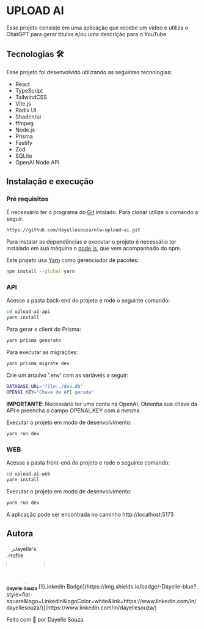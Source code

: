 # UPLOAD AI

Esse projeto consiste em uma aplicação que recebe um video e utiliza o ChatGPT para gerar titulos e/ou uma descrição para o YouTube.

## Tecnologias 🛠
Esse projeto foi desenvolvido utilizando as seguintes tecnologias:

* React
* TypeScript
* TailwindCSS
* Vite.js
* Radix UI
* Shadcn/ui
* ffmpeg
* Node.js
* Prisma
* Fastify
* Zod
* SQLite
* OpenAI Node API

## Instalação e execução

### Pré requisitos

É necessário ter o programa do [Git](https://git-scm.com/) intalado. Para clonar utilize o comando a seguir:

```bash
https://github.com/dayellesouza/nlw-upload-ai.git
```

Para instalar as dependências e executar o projeto é necessário ter instalado em sua máquina o [node.js](https://nodejs.org/en), que vem acompanhado do npm.

Este projeto usa [Yarn](https://classic.yarnpkg.com/lang/en/docs/install/#windows-stable) como gerenciador de pacotes:

```bash
npm install --global yarn
```

### API

Acesse a pasta back-end do projeto e rode o seguinte comando:

```bash
cd upload-ai-api
yarn install
```

Para gerar o client do Prisma:

```bash
yarn prisma generate
```

Para executar as migrações:

```bash
yarn prisma migrate dev
```

Crie um arquivo '.env' com as variáveis a seguir: 

```bash
DATABASE_URL="file:./dev.db"
OPENAI_KEY="Chave de API gerada"
```
**IMPORTANTE**: Necessário ter uma conta na OpenAI. Obtenha sua chave da API e preencha o campo OPENAI_KEY com a mesma.

Executar o projeto em modo de desenvolvimento:

```bash
yarn run dev
```

### WEB
Acesse a pasta front-end do projeto e rode o seguinte comando:

```bash
cd upload-ai-web
yarn install
```

Executar o projeto em modo de desenvolvimento:

```bash
yarn run dev
```

A aplicação pode ser encontrada no caminho http://localhost:5173

## Autora

<a href="https://github.com/dayellesouza">
 <img style="border-radius: 50%;" src="https://github.com/dayellesouza.png" width="100px;" alt="Dayelle's Profile"/>
 <br />
 <sub><b>Dayelle Souza</b></sub></a> [![Linkedin Badge](https://img.shields.io/badge/-Dayelle-blue?style=flat-square&logo=Linkedin&logoColor=white&link=https://www.linkedin.com/in/dayellesouza/)](https://www.linkedin.com/in/dayellesouza/)


Feito com 💜 por Dayelle Souza
